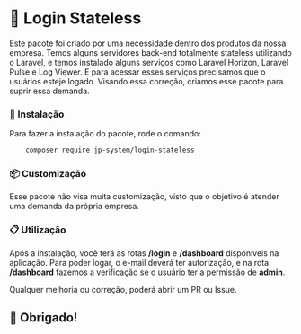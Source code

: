 # 📌 Login Stateless

Este pacote foi criado por uma necessidade dentro dos produtos da nossa empresa. Temos alguns servidores back-end totalmente stateless utilizando o Laravel, e temos instalado alguns serviços como Laravel Horizon, Laravel Pulse e Log Viewer. E para acessar esses serviços precisamos que o usuários esteje logado. Visando essa correção, criamos esse pacote para suprir essa demanda.

### 🔧 Instalação

Para fazer a instalação do pacote, rode o comando:

```bash
    composer require jp-system/login-stateless
```

### 📦 Customização

Esse pacote não visa muita customização, visto que o objetivo é atender uma demanda da própria empresa.

### 📋 Utilização

Após a instalação, você terá as rotas **/login** e **/dashboard** disponíveis na aplicação. Para poder logar, o e-mail deverá ter autorização, e na rota **/dashboard** fazemos a verificação se o usuário ter a permissão de **admin**.

Qualquer melhoria ou correção, poderá abrir um PR ou Issue.

## 🚀 Obrigado!
